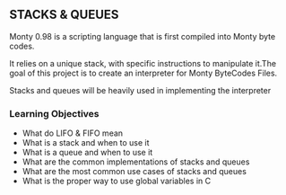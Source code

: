 ## STACKS & QUEUES
Monty 0.98 is a scripting language that is first compiled into Monty byte codes.

It relies on a unique stack, with specific instructions to manipulate it.The
goal of this project is to create an interpreter for Monty ByteCodes Files.

Stacks and queues will be heavily used in implementing the interpreter

### Learning Objectives
* What do LIFO & FIFO mean
* What is a stack and when to use it
* What is a queue and when to use it
* What are the common implementations of stacks and queues
* What are the most common use cases of stacks and queues
* What is the proper way to use global variables in C
